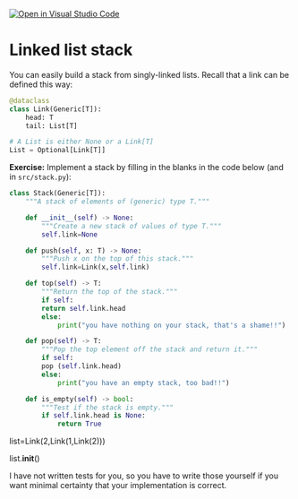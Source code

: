 [![Open in Visual Studio Code](https://classroom.github.com/assets/open-in-vscode-c66648af7eb3fe8bc4f294546bfd86ef473780cde1dea487d3c4ff354943c9ae.svg)](https://classroom.github.com/online_ide?assignment_repo_id=9506533&assignment_repo_type=AssignmentRepo)
# Linked list stack

You can easily build a stack from singly-linked lists. Recall that a link can be defined this way:

```python
@dataclass
class Link(Generic[T]):
    head: T
    tail: List[T]

# A List is either None or a Link[T]
List = Optional[Link[T]]
```

**Exercise:** Implement a stack by filling in the blanks in the code below (and in `src/stack.py`):

```python
class Stack(Generic[T]):
    """A stack of elements of (generic) type T."""

    def __init__(self) -> None:
        """Create a new stack of values of type T."""
        self.link=None

    def push(self, x: T) -> None:
        """Push x on the top of this stack."""
        self.link=Link(x,self.link)

    def top(self) -> T:
        """Return the top of the stack."""
        if self:
        return self.link.head
        else:
            print("you have nothing on your stack, that's a shame!!")

    def pop(self) -> T:
        """Pop the top element off the stack and return it."""
        if self:
        pop (self.link.head)
        else:
            print("you have an empty stack, too bad!!")

    def is_empty(self) -> bool:
        """Test if the stack is empty."""
        if self.link.head is None:
            return True
```

list=Link(2,Link(1,Link(2)))

list.__init__()

I have not written tests for you, so you have to write those yourself if you want minimal certainty that your implementation is correct.
